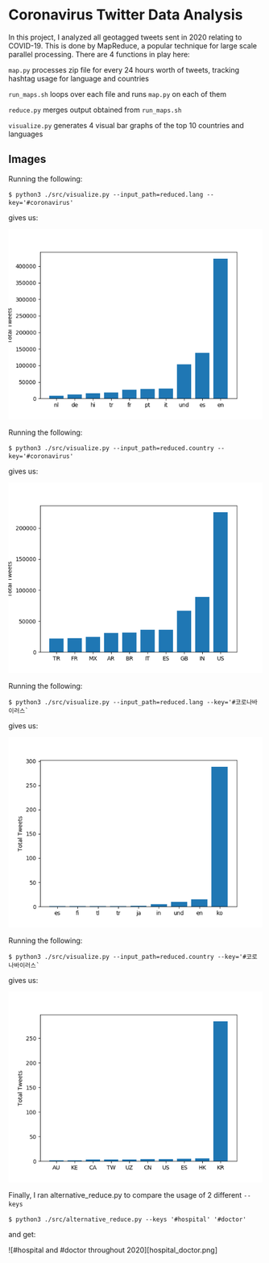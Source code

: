 # Coronavirus Twitter Data Analysis

In this project, I analyzed all geotagged tweets sent in 2020 relating to COVID-19. This is done by MapReduce, 
a popular technique for large scale parallel processing. There are 4 functions in play here:

`map.py` processes zip file for every 24 hours worth of tweets, tracking hashtag usage for language and countries

`run_maps.sh` loops over each file and runs `map.py` on each of them

`reduce.py` merges output obtained from `run_maps.sh`

`visualize.py` generates 4 visual bar graphs of the top 10 countries and languages

## Images

Running the following:

```
$ python3 ./src/visualize.py --input_path=reduced.lang --key='#coronavirus'
```

gives us: 

![#coronavirus by language](coronavirus_lang.png)

Running the following: 

```
$ python3 ./src/visualize.py --input_path=reduced.country --key='#coronavirus'
```

gives us: 

![#coronavirus by country](coronavirus_country.png)


Running the following:

```
$ python3 ./src/visualize.py --input_path=reduced.lang --key='#코로나바이러스`
```

gives us:

![#코로나바이러by language](코로나바이러스_lang.png)

Running the following:

```
$ python3 ./src/visualize.py --input_path=reduced.country --key='#코로나바이러스`
```

gives us:

![#코로나바이러by country](코로나바이러스_country.png)

Finally, I ran alternative_reduce.py to compare the usage of 2 different `--keys`

```
$ python3 ./src/alternative_reduce.py --keys '#hospital' '#doctor'
```

and get:

![#hospital and #doctor throughout 2020][hospital_doctor.png]

